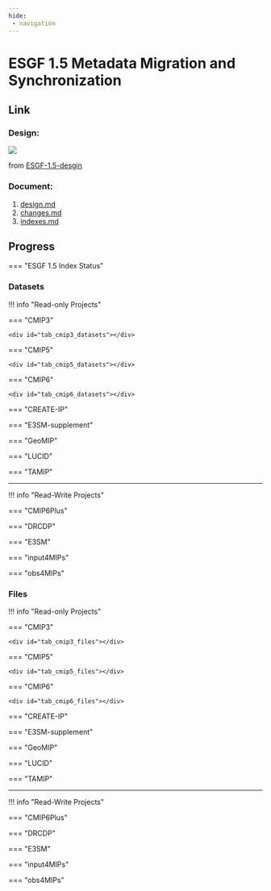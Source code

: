 ```yaml
---
hide:
 - navigation
---
```


# ESGF 1.5 Metadata Migration and Synchronization



## Link 

### Design:

![](https://github.com/esgf2-us/esgf-1.5-design/blob/main/diagrams/ESGF-1.5%20Design.drawio.png?raw=true)

from [ESGF-1.5-desgin](https://github.com/esgf2-us/esgf-1.5-design/tree/main) 

### Document:

1. [design.md](https://github.com/esgf2-us/esgf-1.5-design/blob/main/design.md)
2. [changes.md](https://github.com/esgf2-us/esgf-1.5-design/blob/main/changes.md)
3. [indexes.md](https://github.com/esgf2-us/esgf-1.5-design/blob/main/indexes.md)

## Progress

=== "ESGF 1.5 Index Status"

<div id="table1"></div>


<!--
=== "Read-Only Projects Status (to the public Globus Index)"

<div id="table3"></div>

-->


### Datasets

!!! info "Read-only Projects"

=== "CMIP3"

    <div id="tab_cmip3_datasets"></div>


=== "CMIP5"

    <div id="tab_cmip5_datasets"></div>

=== "CMIP6"

    <div id="tab_cmip6_datasets"></div>



=== "CREATE-IP" 

=== "E3SM-supplement" 


=== "GeoMIP" 

=== "LUCID"


=== "TAMIP"



<hr>
!!! info "Read-Write Projects"

=== "CMIP6Plus"

=== "DRCDP"

=== "E3SM" 

=== "input4MIPs" 

=== "obs4MIPs"

### Files

!!! info "Read-only Projects"

=== "CMIP3"

    <div id="tab_cmip3_files"></div>


=== "CMIP5"

    <div id="tab_cmip5_files"></div>

=== "CMIP6"

    <div id="tab_cmip6_files"></div>



=== "CREATE-IP"

=== "E3SM-supplement"


=== "GeoMIP"

=== "LUCID"


=== "TAMIP"


<hr>
!!! info "Read-Write Projects"

=== "CMIP6Plus"

=== "DRCDP"

=== "E3SM" 

=== "input4MIPs" 

=== "obs4MIPs"

<script>
  // Sample data
  document.addEventListener("DOMContentLoaded", function() {
    var tableData = [
      { id: 1, name: "Alice", age: 30, city: "New York" },
      { id: 2, name: "Bob", age: 25, city: "Los Angeles" },
      { id: 3, name: "Charlie", age: 35, city: "Chicago" }
    ];

    // Initialize Tabulator
    var table = new Tabulator("#table2", {
      data: tableData, // Load data into the table
      layout: "fitColumns", // Fit columns to width of table
      columns: [ // Define table columns
        { title: "ID", field: "id", width: 50 },
        { title: "Name", field: "name", width: 150 },
        { title: "Age", field: "age", width: 100 },
        { title: "City", field: "city", width: 150 }
      ]
    });
    // Fetch JSON data
    fetch('./jsons/index.json')
      .then(response => response.json())
      .then(data => {
        // Initialize Tabulator with the fetched data

        data.forEach(d => {
          d["used"] = parseFloat(d["size_in_mb"]) / parseFloat(d["max_size_in_mb"]) * 100.
        });
        
        var table = new Tabulator("#table1", {
          data: data, // Load data into the table
          layout: "fitDataTable", // Fit columns to width of table
          columns: [ // Define table columns
            { title: "Name", field: "display_name" },
            { title: "Index", field: "id", width: 300 },
            { title: "Size (MB)", field: "size_in_mb", width: 100 },
            { title: "Subjects", field: "num_subjects", width: 150 },
            { title: "Entries", field: "num_entries", width: 150 },
            { title: "Used (%)", field: "used", width: 150, hozAlign:"left", formatter:"progress",
              formatterParams:{
                  min:0,
                  max:100,
                  color:["green", "orange", "red"],
                  legendColor:"#000000",
                  legendAlign:"center",
              }
            }
          ]
        });
      })
      .catch(error => console.error('Error loading JSON data:', error));

    // table3
    fetch('./jsons/project_readonly.json')
      .then(response => response.json())
      .then(data => {
        var table = new Tabulator("#table3", {
          data: data, // Load data into the table
          layout: "fitDataTable", // Fit columns to width of table
          columns: [ // Define table columns

            { title: "Solr Index Name", field: "index_name" },
            { title: "CMIP3", field: "CMIP3", formatter:"textarea" },
            { title: "CMIP5", field: "CMIP5", formatter:"json" },
            { title: "CMIP6", field: "CMIP6", formatter:"json" },
            { title: "CREATE-IP", field: "CREATE-IP", formatter:"json" },
            { title: "e3sm-supplement", field: "e3sm-supplement", formatter:"json" },
            { title: "GeoMIP", field: "GeoMIP", formatter:"json" },
            { title: "LUCID", field: "LUCID", formatter:"json" },
            { title: "TAMIP", field: "TAMIP", formatter:"json" },

          ]
        });
      })

    // cmip3 tab

    const metas = ["datasets", "files"];
    const projs = ["cmip3", "cmip5", "cmip6"];

   
    metas.forEach(meta => { 
    projs.forEach(proj => {
    fetch("./jsons/" + proj + "_" + meta + "_summary.json")
      .then(response => response.json())
      .then(data => {
        var table = new Tabulator("#tab_" + proj + "_" + meta, {
          layout:"fitDataTable",
          columnDefaults:{
            resizable:false,
          },
          data: data,
          columns:[
              {title:"Solr Index -> Public Index", field:"index_name", sorter:"string"},
          ],

          rowFormatter:function(row){
              var element = row.getElement(),
              data = row.getData(),
              width = element.offsetWidth,
              rowTable, cellContents;

              //clear current row data
              while(element.firstChild) element.removeChild(element.firstChild);

              //define a table layout structure and set width of row
              rowTable = document.createElement("table")
              //rowTable.style.width = (width - 18) + "px";
              rowTable.style.width = "800px";

              rowTabletr = document.createElement("tr");

              //add image on left of row
              //cellContents = "<td><img src='/sample_data/row_formatter/" + data.image + "'></td>";
              cellContents = "<td><div>" +  data.index_name + "</div></td>";

              //add row data on right hand side
              cellContents += "<td>" + 
                            "<div><strong>Start & End time:</strong> " + data["start time"].slice(0, -7) + '--' + data["stop time"].slice(0,-7)  + 
                      "</div><div><strong>Query String:</strong> " + data["query string"] + 
                      "</div><div><strong>numFound:</strong> " + data.numFound + 
                      "</div><div><strong>Queried (%):</strong> " + parseFloat(data.queried).toFixed(2) + 
                      "</div><div><strong>Ingest submitted (%):</strong> " + parseFloat(data["ingest submitted"]).toFixed(2) + 
                      "</div><div><strong>Ingest checked (%):</strong> " + parseFloat(data["ingest checked"]).toFixed(2) + 
                      "</div><div><strong>Command line:</strong> " + data.cmd_line + 
                      "</div><div><strong>Hostname:</strong> " + data.hostname + 
                      "</div><div><strong>Error message:</strong> " + data.error + 
                      "</div></td>"

              rowTabletr.innerHTML = cellContents;

              rowTable.appendChild(rowTabletr);

              //append newly formatted contents to the row
              element.append(rowTable);
          },

        });
      });  // data
    }); // proj loop
    }); // meta loop

  });


</script>

<!--
{%
  include "chart1.md"
%}
-->
